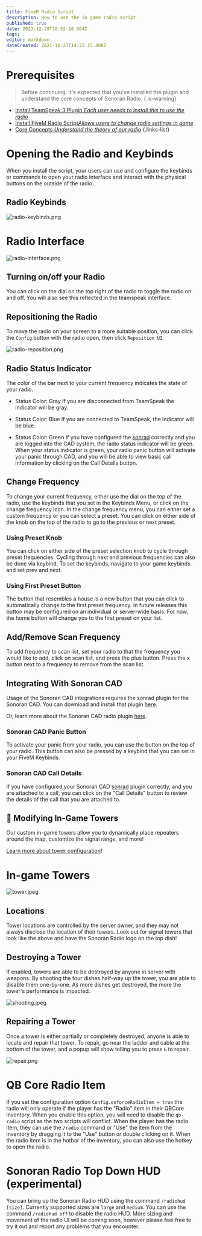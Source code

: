 ```yaml
---
title: FiveM Radio Script
description: How to use the in game radio script
published: true
date: 2022-12-29T18:52:18.564Z
tags: 
editor: markdown
dateCreated: 2021-10-23T14:23:15.408Z
---
```


# Prerequisites

> Before continuing, it's expected that you've installed the plugin and understand the core concepts of Sonoran Radio.
{.is-warning}

- [Install TeamSpeak 3 Plugin *Each user needs to install this to use the radio*](/tutorials/install-plugin)
- [Install FiveM Radio Script*Allows users to change radio settings in game*](/tutorials/in-game-radio)
- [Core Concepts *Understand the theory of our radio*](/tutorials/core-concepts)
{.links-list}

# Opening the Radio and Keybinds

When you install the script, your users can use and configure the keybinds or commands to open your radio interface and interact with the physical buttons on the outside of the radio.

## Radio Keybinds
![radio-keybinds.png](/tutorials/script-usage/nguxyo9.png)

# Radio Interface
![radio-interface.png](/tutorials/script-usage/4ardn0u.png)

## Turning on/off your Radio

You can click on the dial on the top right of the radio to toggle the radio on and off. You will also see this reflected in the teamspeak interface.

## Repositioning the Radio

To move the radio on your screen to a more suitable position, you can click the `Config` button with the radio open, then click `Reposition UI`.

![radio-reposition.png](https://i.imgur.com/3nMYJTV.png)

## Radio Status Indicator
The color of the bar next to your current frequency indicates the state of your radio.

- Status Color: Gray 
If you are disconnected from TeamSpeak the indicator will be gray.

- Status Color: Blue 
If you are connected to TeamSpeak, the indicator will be blue.

- Status Color: Green 
If you have configured the [sonrad](https://info.sonorancad.com/integration-plugins/integration-plugins/available-plugins/sonoran-radio-sonrad) correctly and you are logged into the CAD system, the radio status indicator will be green.
When your status indicator is green, your radio panic button will activate your panic through CAD, and you will be able to view basic call information by clicking on the Call Details button.

## Change Frequency

To change your current frequency, either use the dial on the top of the radio, use the keybinds that you set in the Keybinds Menu, or click on the change frequency icon. In the change frequency menu, you can either set a custom frequency or you can select a preset. You can click on either side of the knob on the top of the radio to go to the previous or next preset.

### Using Preset Knob
You can click on either side of the preset selection knob to cycle through preset frequencies. Cycling through next and previous frequencies can also be done via keybind. To set the keybinds, navigate to your game keybinds and set prev and next.

### Using First Preset Button
The button that resembles a house is a new button that you can click to automatically change to the first preset frequency. In future releases this button may be configured on an individual or server-wide basis. For now, the home button will change you to the first preset on your list.

## Add/Remove Scan Frequency

To add frequency to scan list, set your radio to that the frequency you would like to add, click on scan list, and press the plus button. Press the x button next to a frequency to remove from the scan list.

## Integrating With Sonoran CAD

Usage of the Sonoran CAD integrations requires the sonrad plugin for the Sonoran CAD. You can download and install that plugin [here](https://github.com/Sonoran-Software/sonoran_sonrad).

Or, learn more about the Sonoran CAD radio plugin [here](https://info.sonorancad.com/integration-plugins/integration-plugins/available-plugins/sonoran-radio-sonrad).

### Sonoran CAD Panic Button
To activate your panic from your radio, you can use the button on the top of your radio. This button can also be pressed by a keybind that you can set in your FiveM Keybinds.

### Sonoran CAD Call Details
If you have configured your Sonoran CAD [sonrad](https://info.sonorancad.com/integration-plugins/integration-plugins/available-plugins/sonoran-radio-sonrad) plugin correctly, and you are attached to a call, you can click on the "Call Details" button to review the details of the call that you are attached to.

## 📡 Modifying In-Game Towers
Our custom in-game towers allow you to dynamically place repeaters around the map, customize the signal range, and more!

[Learn more about tower configuration](/tutorials/in-game-radio#modifying-in-game-towers)!

# In-game Towers

![tower.jpeg](/tutorials/script-usage/po2e6mz.jpeg)

## Locations

Tower locations are controlled by the server owner, and they may not always disclose the location of their towers. Look out for signal towers that look like the above and have the Sonoran Radio logo on the top dish!

## Destroying a Tower

If enabled, towers are able to be destroyed by anyone in server with weapons. By shooting the four dishes half-way up the tower, you are able to disable them one-by-one. As more dishes get destroyed, the more the tower's performance is impacted.

![shooting.jpeg](/tutorials/script-usage/5tp9vms.jpeg)

## Repairing a Tower

Once a tower is either partially or completely destroyed, anyone is able to locate and repair that tower. To repair, go near the ladder and cable at the bottom of the tower, and a popup will show telling you to press `G` to repair.

![repair.png](/tutorials/script-usage/rqn1ped.png)

# QB Core Radio Item

If you set the configuration option `Config.enforceRadioItem = true` the radio will only operate if the player has the "Radio" item in their QBCore inventory. When you enable this option, you will need to disable the `qb-radio` script as the two scripts will conflict. When the player has the radio item, they can use the `/radio` command or "Use" the item from the inventory by dragging it to the "Use" button or double clicking on it. When the radio item is in the hotbar of the inventory, you can also use the hotkey to open the radio.

# Sonoran Radio Top Down HUD (experimental)

You can bring up the Sonoran Radio HUD using the command `/radiohud [size]`. Currently supported sizes are `large` and `medium`. You can use the command `/radiohud off` to disable the radio HUD. More sizing and movement of the radio UI will be coming soon, however please feel free to try it out and report any problems that you encounter.
